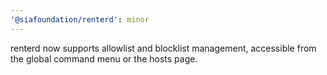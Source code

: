 ```yaml
---
'@siafoundation/renterd': minor
---
```


renterd now supports allowlist and blocklist management, accessible from the global command menu or the hosts page.
